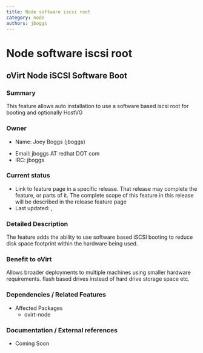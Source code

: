 ```yaml
---
title: Node software iscsi root
category: node
authors: jboggs
---
```


# Node software iscsi root

## oVirt Node iSCSI Software Boot

### Summary

This feature allows auto installation to use a software based iscsi root for booting and optionally HostVG

### Owner

*   Name: Joey Boggs (jboggs)

<!-- -->

*   Email: jboggs AT redhat DOT com
*   IRC: jboggs

### Current status

*   Link to feature page in a specific release. That release may complete the feature, or parts of it. The complete scope of this feature in this release will be described in the release feature page
*   Last updated: ,

### Detailed Description

The feature adds the ability to use software based iSCSI booting to reduce disk space footprint within the hardware being used.

### Benefit to oVirt

Allows broader deployments to multiple machines using smaller hardware requirements. flash based drives instead of hard drive storage space etc.

### Dependencies / Related Features

*   Affected Packages
    -   ovirt-node

### Documentation / External references

*   Coming Soon




